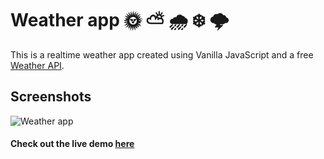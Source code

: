# Weather app 🌞 ⛅ 🌧️ ❄️ 🌩️

This is a realtime weather app created using Vanilla JavaScript and a free [Weather API](https://www.weatherapi.com/).

## Screenshots

![Weather app]("./src/assets/app-ss.png")

#### Check out the live demo [here](https://bishwarup307.github.io/odin-weather/)